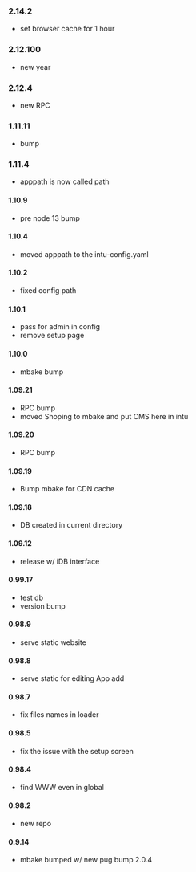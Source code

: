 ### 2.14.2
- set browser cache for 1 hour

### 2.12.100
- new year

### 2.12.4
- new RPC

### 1.11.11
- bump

### 1.11.4
- apppath is now called path

#### 1.10.9
- pre node 13 bump

#### 1.10.4
- moved apppath to the intu-config.yaml

#### 1.10.2
- fixed config path

#### 1.10.1
- pass for admin in config
- remove setup page

#### 1.10.0
- mbake bump

#### 1.09.21
- RPC bump
- moved Shoping to mbake and put CMS here in intu

#### 1.09.20
- RPC bump

#### 1.09.19
- Bump mbake for CDN cache

#### 1.09.18
- DB created in current directory

#### 1.09.12
- release w/ iDB interface

#### 0.99.17
- test db
- version bump

#### 0.98.9
- serve static website

#### 0.98.8
- serve static for editing App add

#### 0.98.7
- fix files names in loader

#### 0.98.5
- fix the issue with the setup screen

#### 0.98.4
- find WWW even in global

#### 0.98.2
- new repo


#### 0.9.14
- mbake bumped w/ new pug bump 2.0.4